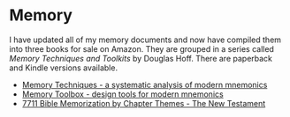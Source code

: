 # Memory

I have updated all of my memory documents and now have compiled them into three books for sale on Amazon. They are grouped in a series called *Memory Techniques and Toolkits* by Douglas Hoff. There are paperback and Kindle versions available.
- [Memory Techniques - a systematic analysis of modern mnemonics](https://www.amazon.com/dp/B0C39JLJ7Y)
- [Memory Toolbox - design tools for modern mnemonics](https://www.amazon.com/gp/product/B0CJ9SYPBJ)
- [7711 Bible Memorization by Chapter Themes - The New Testament](https://www.amazon.com/gp/product/B0CJ9W2JQD)
  
